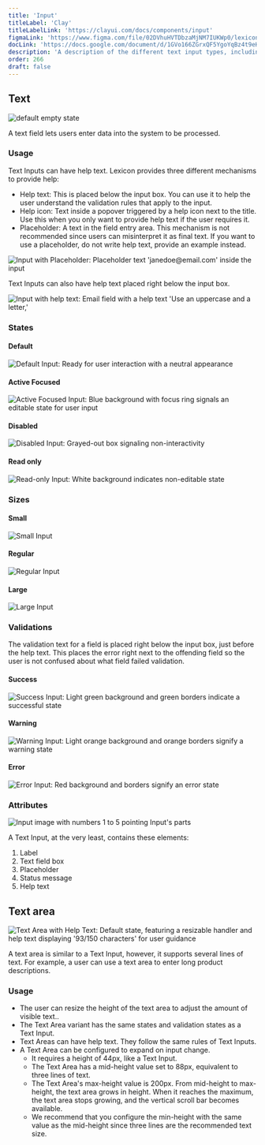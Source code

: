 ```yaml
---
title: 'Input'
titleLabel: 'Clay'
titleLabelLink: 'https://clayui.com/docs/components/input'
figmaLink: 'https://www.figma.com/file/02DVhuHVTDbzaMjNM7IUKWp0/lexicon?node-id=6033%3A2985'
docLink: 'https://docs.google.com/document/d/1GVo166ZGrxQF5YgoYqBz4t9eHWKaBUcbYPAPb3ggIX8/edit'
description: 'A description of the different text input types, including usage and validation states.'
order: 266
draft: false
---
```


## Text

![default empty state](/images/lexicon/Input.jpg)
<br/>

A text field lets users enter data into the system to be processed.

### Usage

Text Inputs can have help text. Lexicon provides three different mechanisms to provide help:

-   Help text: This is placed below the input box. You can use it to help the user understand the validation rules that apply to the input. 
-   Help icon: Text inside a popover triggered by a help icon next to the title. Use this when you only want to provide help text if the user requires it.
-   Placeholder: A text in the field entry area. This mechanism is not recommended since users can misinterpret it as final text. If you want to use a placeholder, do not write help text, provide an example instead.

![Input with Placeholder: Placeholder text 'janedoe@email.com' inside the input](/images/lexicon/InputPlaceholder.jpg)

Text Inputs can also have help text placed right below the input box.

![Input with help text: Email field with a help text 'Use an uppercase and a letter,'](/images/lexicon/InputHelpText.jpg)

### States

#### Default

![Default Input: Ready for user interaction with a neutral appearance](/images/lexicon/InputDefault.jpg)

#### Active Focused

![Active Focused Input: Blue background with focus ring signals an editable state for user input](/images/lexicon/InputSimpleFocus.jpg)

#### Disabled

![Disabled Input: Grayed-out box signaling non-interactivity](/images/lexicon/InputDisabled.jpg)

#### Read only

![Read-only Input: White background indicates non-editable state](/images/lexicon/InputReadOnly.jpg)

### Sizes

#### Small

![Small Input](/images/lexicon/InputSizeSmall.jpg)

#### Regular

![Regular Input](/images/lexicon/InputSizeRegular.jpg)

#### Large

![Large Input](/images/lexicon/InputSizeLarge.jpg)

### Validations

The validation text for a field is placed right below the input box, just before the help text. This places the error right next to the offending field so the user is not confused about what field failed validation.

#### Success

![Success Input: Light green background and green borders indicate a successful state](/images/lexicon/InputSuccess.jpg)

#### Warning

![Warning Input: Light orange background and orange borders signify a warning state](/images/lexicon/InputWarning.jpg)

#### Error

![Error Input: Red background and borders signify an error state](/images/lexicon/InputError.jpg)

### Attributes

![Input image with numbers 1 to 5 pointing Input's parts](/images/lexicon/InputParts.jpg)

A Text Input, at the very least, contains these elements:

1. Label
2. Text field box
3. Placeholder
4. Status message
5. Help text

## Text area

![Text Area with Help Text: Default state, featuring a resizable handler and help text displaying '93/150 characters' for user guidance](/images/lexicon/InputTextArea.jpg)
<br/>

A text area is similar to a Text Input, however, it supports several lines of text. For example, a user can use a text area to enter long product descriptions.

### Usage

-   The user can resize the height of the text area to adjust the amount of visible text..
-   The Text Area variant has the same states and validation states as a Text Input.
-   Text Areas can have help text. They follow the same rules of Text Inputs.
-   A Text Area can be configured to expand on input change.
    -   It requires a height of 44px, like a Text Input.
    -   The Text Area has a mid-height value set to 88px, equivalent to three lines of text.
    -   The Text Area's max-height value is 200px. From mid-height to max-height, the text area grows in height. When it reaches the maximum, the text area stops growing, and the vertical scroll bar becomes available.
    -   We recommend that you configure the min-height with the same value as the mid-height since three lines are the recommended text size.
